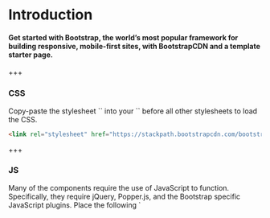 
# Introduction

#### Get started with Bootstrap, the world’s most popular framework for building responsive, mobile-first sites, with BootstrapCDN and a template starter page.

+++

### CSS

<p>
  Copy-paste the stylesheet `<link>` into your `<head>` before all other
  stylesheets to load the CSS.
</p>

```html
<link rel="stylesheet" href="https://stackpath.bootstrapcdn.com/bootstrap/4.2.1/css/bootstrap.min.css">
```

+++

### JS

<p>
  Many of the components require the use of JavaScript to function.
  Specifically, they require jQuery, Popper.js, and the Bootstrap specific
  JavaScript plugins. Place the following `<script>`s near the end of your
  pages, right before the closing `</body>` tag, to enable them. jQuery must
  come first, then Popper.js, and then the Bootstrap JavaScript plugins.
</p>

```html
<script src="https://code.jquery.com/jquery-3.3.1.min.js"></script>
<script src="https://cdnjs.cloudflare.com/ajax/libs/popper.js/1.14.6/umd/popper.min.js"></script>
<script src="https://stackpath.bootstrapcdn.com/bootstrap/4.2.1/js/bootstrap.min.js"></script>
```

<p>
  Here is a list of components that explicitly require jQuery, Bootstrap JS,
  and Popper.js.
  <ul>
    <li>
      Alerts for dismissing
    </li>
    <li>
      Buttons for toggling states and checkbox/radio functionality
    </li>
    <li>
      Carousel for all slide behaviors, controls, and indicators
    </li>
    <li>
      Collapse for toggling visibility of content
    </li>
    <li>
      Dropdowns for displaying and positioning (also requires Popper.js)
    </li>
    <li>
      Modals for displaying, positioning, and scroll behavior
    </li>
    <li>
      Navbar for extending our Collapse plugin to implement responsive behavior
    </li>
    <li>
      Tooltips and popovers for displaying and positioning (also requires
      Popper.js)
    </li>
    <li>
      Scrollspy for scroll behavior and navigation updates
    </li>
  </ul>
</p>

+++

### Starter template

<p>
  Be sure to have your pages set up with the latest design and development
  standards. That means using an HTML5 doctype and including a viewport meta
  tag for proper responsive behaviors. Put it all together and your pages
  should look like this:
</p>

```html
<!doctype html>
<html lang="en">
  <head>
    <!-- Required meta tags -->
    <meta charset="utf-8">
    <meta name="viewport" content="width=device-width, initial-scale=1, shrink-to-fit=no">

    <!-- Bootstrap CSS -->
    <link rel="stylesheet" href="https://stackpath.bootstrapcdn.com/bootstrap/4.2.1/css/bootstrap.min.css">

    <title>Hello, world!</title>
  </head>
  <body>
    <h1>Hello, world!</h1>

    <!-- Optional JavaScript -->
    <!-- jQuery first, then Popper.js, then Bootstrap JS -->
    <script src="https://code.jquery.com/jquery-3.3.1.min.js"></script>
    <script src="https://cdnjs.cloudflare.com/ajax/libs/popper.js/1.14.6/umd/popper.min.js"></script>
    <script src="https://stackpath.bootstrapcdn.com/bootstrap/4.2.1/js/bootstrap.min.js"></script>
  </body>
</html>
```

+++

### Important globals

<p>
  Bootstrap employs a handful of important global styles and settings that
  you’ll need to be aware of when using it, all of which are almost
  exclusively geared towards the normalization of cross browser styles. Let’s
  break those down.
</p>

#### HTML5 doctype

<p>
  Bootstrap requires the use of the HTML5 doctype. Without it, you’ll see some
  funky incomplete styling, but including it shouldn’t cause any considerable
  hiccups.
</p>

```html
<!doctype html>
<html lang="en">
  ...
</html>
```

+++

#### Responsive meta tag

<p>
  Bootstrap is developed <em>mobile first</em>, a strategy in which code is
  optimized for mobile devices first and then scale up components as necessary
  using CSS media queries. To ensure proper rendering and touch zooming for
  all devices, <strong>add the responsive viewport meta tag</strong> to your
  `<head>`.
</p>

```html
<meta name="viewport" content="width=device-width, initial-scale=1, shrink-to-fit=no">
```

+++

#### Box-sizing

<p>
  For more straightforward sizing in CSS, the global `box-sizing` value is
  switched from `content-box` to `border-box`. This ensures `padding` does not
  affect the final computed width of an element, but it can cause problems
  with some third party software like Google Maps and Google Custom Search
  Engine.
</p>

<p>
  On the rare occasion you need to override it, use something like the
  following:
</p>

```html
.selector-for-some-widget {
  box-sizing: content-box;
}
```

<p>
  With the above snippet, nested elements--including generated content via
  `::before` and `::after`--will all inherit the specified `box-sizing` for
  that `.selector-for-some-widget`.
</p>

+++

#### Reboot

<p>
  For improved cross-browser rendering, Reboot is used to correct
  inconsistencies across browsers and devices while providing slightly more
  opinionated resets to common HTML elements.
</p>

